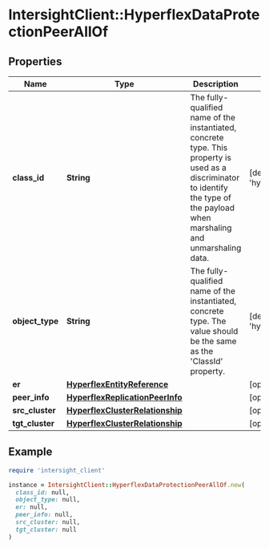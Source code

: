 # IntersightClient::HyperflexDataProtectionPeerAllOf

## Properties

| Name | Type | Description | Notes |
| ---- | ---- | ----------- | ----- |
| **class_id** | **String** | The fully-qualified name of the instantiated, concrete type. This property is used as a discriminator to identify the type of the payload when marshaling and unmarshaling data. | [default to &#39;hyperflex.DataProtectionPeer&#39;] |
| **object_type** | **String** | The fully-qualified name of the instantiated, concrete type. The value should be the same as the &#39;ClassId&#39; property. | [default to &#39;hyperflex.DataProtectionPeer&#39;] |
| **er** | [**HyperflexEntityReference**](HyperflexEntityReference.md) |  | [optional] |
| **peer_info** | [**HyperflexReplicationPeerInfo**](HyperflexReplicationPeerInfo.md) |  | [optional] |
| **src_cluster** | [**HyperflexClusterRelationship**](HyperflexClusterRelationship.md) |  | [optional] |
| **tgt_cluster** | [**HyperflexClusterRelationship**](HyperflexClusterRelationship.md) |  | [optional] |

## Example

```ruby
require 'intersight_client'

instance = IntersightClient::HyperflexDataProtectionPeerAllOf.new(
  class_id: null,
  object_type: null,
  er: null,
  peer_info: null,
  src_cluster: null,
  tgt_cluster: null
)
```

